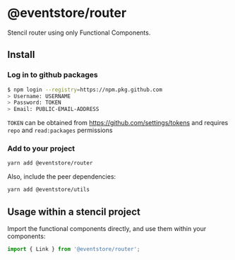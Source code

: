 # @eventstore/router

Stencil router using only Functional Components.

## Install

### Log in to github packages

```sh
$ npm login --registry=https://npm.pkg.github.com
> Username: USERNAME
> Password: TOKEN
> Email: PUBLIC-EMAIL-ADDRESS
```

`TOKEN` can be obtained from https://github.com/settings/tokens and requires `repo` and `read:packages` permissions

### Add to your project

```sh
yarn add @eventstore/router
```

Also, include the peer dependencies:

```sh
yarn add @eventstore/utils
```

## Usage within a stencil project

Import the functional components directly, and use them within your components:

```ts
import { Link } from '@eventstore/router';
```
